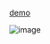 [demo](https://youtu.be/Qj0Um3zGjek)

![image](https://github.com/user-attachments/assets/dfddb9aa-a5a7-4412-9776-48281e97d272)

